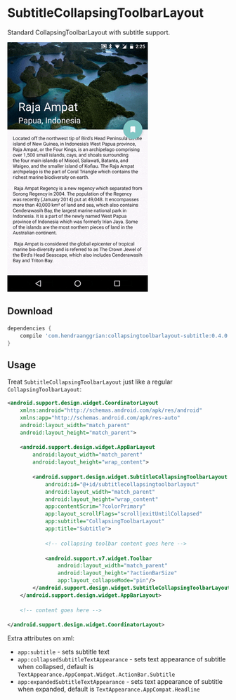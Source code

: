 SubtitleCollapsingToolbarLayout
===============================
Standard CollapsingToolbarLayout with subtitle support.

![demo](/art/demo_collapsingtoolbarlayout-subtitle.gif)

Download
--------
```gradle
dependencies {
    compile 'com.hendraanggrian:collapsingtoolbarlayout-subtitle:0.4.0'
}
```

Usage
-----
Treat `SubtitleCollapsingToolbarLayout` just like a regular `CollapsingToolbarLayout`:
```xml
<android.support.design.widget.CoordinatorLayout
    xmlns:android="http://schemas.android.com/apk/res/android"
    xmlns:app="http://schemas.android.com/apk/res-auto"
    android:layout_width="match_parent"
    android:layout_height="match_parent">

    <android.support.design.widget.AppBarLayout
        android:layout_width="match_parent"
        android:layout_height="wrap_content">

        <android.support.design.widget.SubtitleCollapsingToolbarLayout
            android:id="@+id/subtitlecollapsingtoolbarlayout"
            android:layout_width="match_parent"
            android:layout_height="wrap_content"
            app:contentScrim="?colorPrimary"
            app:layout_scrollFlags="scroll|exitUntilCollapsed"
            app:subtitle="CollapsingToolbarLayout"
            app:title="Subtitle">

            <!-- collapsing toolbar content goes here -->

            <android.support.v7.widget.Toolbar
                android:layout_width="match_parent"
                android:layout_height="?actionBarSize"
                app:layout_collapseMode="pin"/>
        </android.support.design.widget.SubtitleCollapsingToolbarLayout>
    </android.support.design.widget.AppBarLayout>

    <!-- content goes here -->

</android.support.design.widget.CoordinatorLayout>
```

Extra attributes on xml:
 * `app:subtitle` - sets subtitle text
 * `app:collapsedSubtitleTextAppearance` - sets text appearance of subtitle when collapsed, default is `TextAppearance.AppCompat.Widget.ActionBar.Subtitle`
 * `app:expandedSubtitleTextAppearance` - sets text appearance of subtitle when expanded, default is `TextAppearance.AppCompat.Headline`
